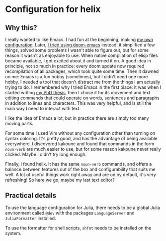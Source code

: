 # Configuration for helix

## Why this?

I really wanted to like Emacs. I had fun at the beginning, making [my own
configuration](https://github.com/Guillawme/emacs.d). Later, [I tried using
doom-emacs](https://github.com/Guillawme/doom.d) instead: it simplified a few
things, solved some problems I wasn't able to figure out, but for some reason
it wasn't as enjoyable to use. When native compilation of elisp files became
available, I got excited about it and turned it on. A good idea in principle,
not so much in practice: every doom update now required recompilation of all
packages, which took quite some time. Then it dawned on me: Emacs is a fun hobby
(sometimes), but I didn't need one more hobby. I needed a tool that doesn't
distract me from the things I am actually trying to do. I remembered why I tried
Emacs in the first place: it was when I started writing [my PhD
thesis](https://github.com/Guillawme/these), then I chose it for its movement
and text editing commands that could operate on words, sentences and paragraphs
in addition to lines and characters. This was very helpful, and is still the
main way I need to interact with text.

I like the idea of Emacs a lot, but in practice there are simply too many moving
parts.

For some time I used Vim without any configuration other than turning on syntax
coloring. It's pretty good, and has the advantage of being available everywhere.
I discovered kakoune and found that commands in the form `noun-verb` are much
easier to use, but for some reason kakoune never really clicked. Maybe I didn't
try long enough.

Finally, I found helix. It has the same `noun-verb` commands, and offers a
balance between features out of the box and configurability that suits me
well. A lot of useful things work right away and are on by default, it's very
refreshing! So here we go, maybe my last text editor?

## Practical details

To use the language configuration for Julia, there needs to be a global
Julia environment called `@dev` with the packages `LanguageServer` and
`JuliaFormatter` installed.

To use the formatter for shell scripts, `shfmt` needs to be installed on the
system.


